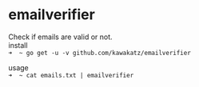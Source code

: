 # emailverifier
Check if emails are valid or not.<br>
install<br>
```➜  ~ go get -u -v github.com/kawakatz/emailverifier```

usage<br>
```➜  ~ cat emails.txt | emailverifier```

